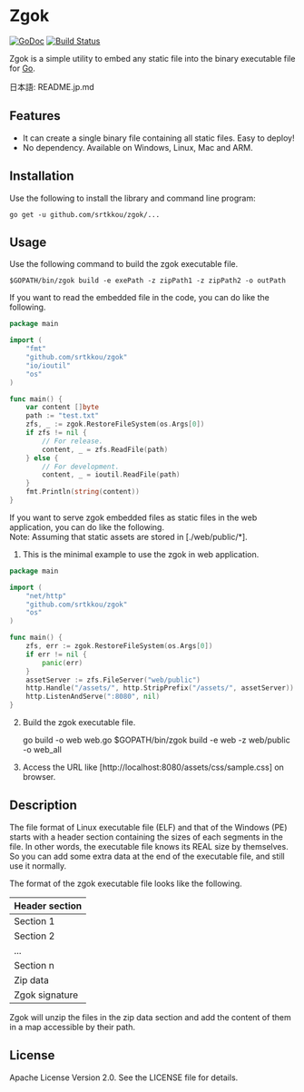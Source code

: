 # Zgok

[![GoDoc](https://godoc.org/github.com/srtkkou/zgok?status.svg)](https://godoc.org/github.com/srtkkou/zgok) [![Build Status](https://travis-ci.org/srtkkou/zgok.svg?branch=master)](https://travis-ci.org/srtkkou/zgok)

Zgok is a simple utility to embed any static file
into the binary executable file for [Go](http://golang.org/).

日本語: README.jp.md

## Features

* It can create a single binary file containing all static files. Easy to deploy!
* No dependency. Available on Windows, Linux, Mac and ARM.

## Installation

Use the following to install the library and command line program:

	go get -u github.com/srtkkou/zgok/...

## Usage

Use the following command to build the zgok executable file.

	$GOPATH/bin/zgok build -e exePath -z zipPath1 -z zipPath2 -o outPath

If you want to read the embedded file in the code, you can do like the
following.

```go
package main

import (
	"fmt"
	"github.com/srtkkou/zgok"
	"io/ioutil"
	"os"
)

func main() {
	var content []byte
	path := "test.txt"
	zfs, _ := zgok.RestoreFileSystem(os.Args[0])
	if zfs != nil {
		// For release.
		content, _ = zfs.ReadFile(path)
	} else {
		// For development.
		content, _ = ioutil.ReadFile(path)
	}
	fmt.Println(string(content))
}
```

If you want to serve zgok embedded files as static files in the
web application, you can do like the following.  
Note: Assuming that static assets are stored in [./web/public/*].

1. This is the minimal example to use the zgok in web application.

```go
package main

import (
	"net/http"
	"github.com/srtkkou/zgok"
	"os"
)

func main() {
	zfs, err := zgok.RestoreFileSystem(os.Args[0])
	if err != nil {
		panic(err)
	}
	assetServer := zfs.FileServer("web/public")
	http.Handle("/assets/", http.StripPrefix("/assets/", assetServer))
	http.ListenAndServe(":8080", nil)
}
```

2. Build the zgok executable file.

	go build -o web web.go
	$GOPATH/bin/zgok build -e web -z web/public -o web_all

3. Access the URL like [http://localhost:8080/assets/css/sample.css] on browser.

## Description

The file format of Linux executable file (ELF) and that of the Windows (PE)
starts with a header section containing the sizes of each segments in the file.
In other words, the executable file knows its REAL size by themselves.
So you can add some extra data at the end of the executable file, and still
use it normally.

The format of the zgok executable file looks like the following.

| Header section |
| -------------- |
| Section 1      |
| Section 2      |
| ...            |
| Section n      |
| Zip data       |
| Zgok signature |

Zgok will unzip the files in the zip data section and add the content of them
in a map accessible by their path.

## License

Apache License Version 2.0. See the LICENSE file for details.
